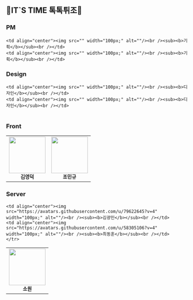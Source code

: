 
## 🌟IT`S TIME 톡톡튀조🌟

### PM

    <td align="center"><img src="" width="100px;" alt=""/><br /><sub><b>기획</b></sub><br /></td>
    <td align="center"><img src="" width="100px;" alt=""/><br /><sub><b>기획</b></sub><br /></td>

### Design
<table>
<tr>

    <td align="center"><img src="" width="100px;" alt=""/><br /><sub><b>디자인</b></sub><br /></td>
    <td align="center"><img src="" width="100px;" alt=""/><br /><sub><b>디자인</b></sub><br /></td>
</tr>
</table>

### Front
<table>
  <tr>
    <td align="center"><img src="https://avatars.githubusercontent.com/u/46455370?v=4" width="100px;" alt=""/><br /><sub><b>김영덕</b></sub><br /></td>
    <td align="center"><img src="https://avatars.githubusercontent.com/u/97501226?v=4" width="100px;" alt=""/><br /><sub><b>조민규</b></sub><br /></td>
    </tr>
</table>


### Server

<table>
  <tr>
     <td align="center"><img src="https://avatars.githubusercontent.com/u/46455370?v=4" width="100px;" alt=""/><br /><sub><b>소원</b></sub><br /></td>
    
    <td align="center"><img src="https://avatars.githubusercontent.com/u/79622645?v=4" width="100px;" alt=""/><br /><sub><b>김광민</b></sub><br /></td>
    <td align="center"><img src="https://avatars.githubusercontent.com/u/58305106?v=4" width="100px;" alt=""/><br /><sub><b>최동훈</b></sub><br /></td>
    </tr>
</table>
